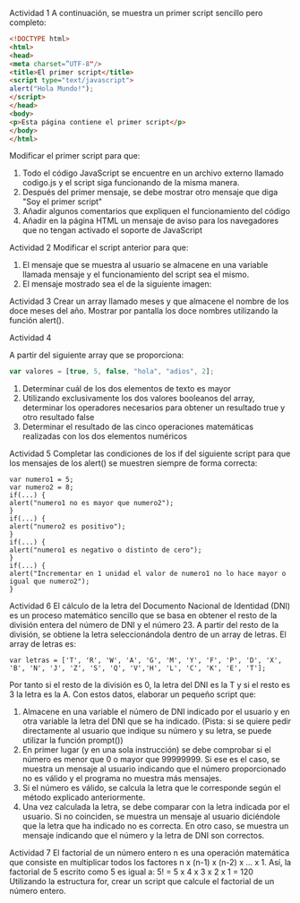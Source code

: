Actividad 1
A continuación, se muestra un primer script sencillo pero completo:

```HTML
<!DOCTYPE html>
<html>
<head>
<meta charset=”UTF-8"/>
<title>El primer script</title>
<script type="text/javascript">
alert("Hola Mundo!");
</script>
</head>
<body>
<p>Esta página contiene el primer script</p>
</body>
</html>
```

Modificar el primer script para que:

1. Todo el código JavaScript se encuentre en un archivo externo llamado
   codigo.js y el script siga funcionando de la misma manera.
2. Después del primer mensaje, se debe mostrar otro mensaje que diga "Soy el
   primer script"
3. Añadir algunos comentarios que expliquen el funcionamiento del código
4. Añadir en la página HTML un mensaje de aviso para los navegadores que no
   tengan activado el soporte de JavaScript

Actividad 2
Modificar el script anterior para que:

1. El mensaje que se muestra al usuario se almacene en una variable llamada
   mensaje y el funcionamiento del script sea el mismo.
2. El mensaje mostrado sea el de la siguiente imagen:

Actividad 3
Crear un array llamado meses y que almacene el nombre de los doce meses del año.
Mostrar por pantalla los doce nombres utilizando la función alert().

Actividad 4

A partir del siguiente array que se proporciona:

```js
var valores = [true, 5, false, "hola", "adios", 2];
```

1. Determinar cuál de los dos elementos de texto es mayor
2. Utilizando exclusivamente los dos valores booleanos del array, determinar los
   operadores necesarios para obtener un resultado true y otro resultado false
3. Determinar el resultado de las cinco operaciones matemáticas realizadas con los
   dos elementos numéricos

Actividad 5
Completar las condiciones de los if del siguiente script para que los mensajes de los
alert() se muestren siempre de forma correcta:

```JS
var numero1 = 5;
var numero2 = 8;
if(...) {
alert("numero1 no es mayor que numero2");
}
if(...) {
alert("numero2 es positivo");
}
if(...) {
alert("numero1 es negativo o distinto de cero");
}
if(...) {
alert("Incrementar en 1 unidad el valor de numero1 no lo hace mayor o igual que numero2");
}
```

Actividad 6
El cálculo de la letra del Documento Nacional de Identidad (DNI) es un proceso matemático
sencillo que se basa en obtener el resto de la división entera del número de DNI y el número 23. A partir del resto de la división, se obtiene la letra seleccionándola dentro de un array de
letras.
El array de letras es:

```JS
var letras = ['T', 'R', 'W', 'A', 'G', 'M', 'Y', 'F', 'P', 'D', 'X', 'B', 'N', 'J', 'Z', 'S', 'Q', 'V','H', 'L', 'C', 'K', 'E', 'T'];
```

Por tanto si el resto de la división es 0, la letra del DNI es la T y si el resto es 3 la letra es la A.
Con estos datos, elaborar un pequeño script que:

1. Almacene en una variable el número de DNI indicado por el usuario y en otra variable
   la letra del DNI que se ha indicado. (Pista: si se quiere pedir directamente al usuario
   que indique su número y su letra, se puede utilizar la función prompt())
2. En primer lugar (y en una sola instrucción) se debe comprobar si el número es menor
   que 0 o mayor que 99999999. Si ese es el caso, se muestra un mensaje al usuario
   indicando que el número proporcionado no es válido y el programa no muestra más
   mensajes.
3. Si el número es válido, se calcula la letra que le corresponde según el método
   explicado anteriormente.
4. Una vez calculada la letra, se debe comparar con la letra indicada por el usuario. Si no
   coinciden, se muestra un mensaje al usuario diciéndole que la letra que ha indicado no
   es correcta. En otro caso, se muestra un mensaje indicando que el número y la letra de
   DNI son correctos.

Actividad 7
El factorial de un número entero n es una operación matemática que consiste en multiplicar
todos los factores n x (n-1) x (n-2) x ... x 1. Así, la factorial de 5 escrito como 5 es
igual a: 5! = 5 x 4 x 3 x 2 x 1 = 120
Utilizando la estructura for, crear un script que calcule el factorial de un número entero.
